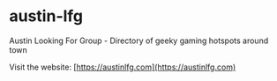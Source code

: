 # austin-lfg
Austin Looking For Group - Directory of geeky gaming hotspots around town

Visit the website: [https://austinlfg.com](https://austinlfg.com)
